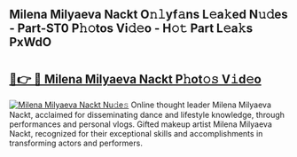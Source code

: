 ## Milena Milyaeva Nackt O𝚗𝚕yf𝚊ns L𝚎a𝚔ed N𝚞𝚍es - Part-ST0 P𝚑𝚘tos Vi𝚍𝚎o - H𝚘𝚝 Part L𝚎a𝚔s PxWdO

# <h2><a href="http://kf37yg2.oniu.top/?m=Milena+Milyaeva+Nackt">🔗👉 🔴 Milena Milyaeva Nackt P𝚑ot𝚘𝚜 V𝚒d𝚎o</a></h2>

[![Milena Milyaeva Nackt Nu𝚍e𝚜](https://i.imgur.com/0qMVB7G.gif)](http://kf37yg2.oniu.top/?m=Milena+Milyaeva+Nackt)
Online thought leader Milena Milyaeva Nackt, acclaimed for disseminating dance and lifestyle knowledge, through performances and personal vlogs. Gifted makeup artist Milena Milyaeva Nackt, recognized for their exceptional skills and accomplishments in transforming actors and performers.  
